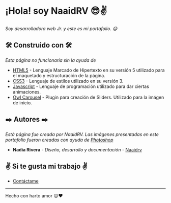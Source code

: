 # ¡Hola! soy NaaidRV 😎✌
_Soy desarrolladora web Jr. y este es mi portafolio. 😋_
## 🛠️ Construido con 🛠️

_Esta página no funcionaría sin la ayuda de_

* [HTML5](https://developer.mozilla.org/es/docs/orphaned/Web/Guide/HTML/HTML5) - Lenguaje Marcado de Hipertexto en su versión 5 utilizado para el maquetado y estructuración de la página.
* [CSS3](https://developer.mozilla.org/es/docs/Web/CSS) -  Lenguaje de estilos utilizado en su versión 3.
* [Javascript](https://developer.mozilla.org/es/docs/Web/JavaScript) - Lenguaje de programación utilizado para dar ciertas animaciones.
* [Owl Carousel](https://owlcarousel2.github.io/OwlCarousel2/) - Plugin para creación de Sliders. Utilizado para la imágen de inicio.

## ✒️ Autores ✒️

_Está página fue creada por NaaidRV. Las imágenes presentadas en este portafolio fueron creadas con ayuda de [Photoshop](https://www.adobe.com/mx/products/photoshop.html)_

* **Nadia Rivera** - *Diseño, desarrollo y documentación* - [Naaidrv](https://github.com/Naaidrv)

## ✌ Si te gusta mi trabajo ✌

* [Contáctame](https://t.me/NaaidRV)

---
Hecho con harto amor 😊❤️
